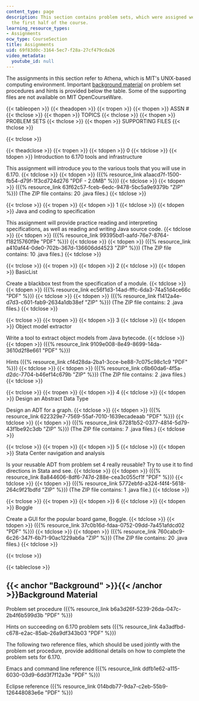 ```yaml
---
content_type: page
description: This section contains problem sets, which were assigned weekly during
  the first half of the course.
learning_resource_types:
- Assignments
ocw_type: CourseSection
title: Assignments
uid: 69f83d0c-3164-5ec7-f28a-27cf479cda26
video_metadata:
  youtube_id: null
---
```


The assignments in this section refer to Athena, which is MIT's UNIX-based computing environment. Important [background material](#Background) on problem set procedures and hints is provided below the table. Some of the supporting files are not available on MIT OpenCourseWare.

{{< tableopen >}}
{{< theadopen >}}
{{< tropen >}}
{{< thopen >}}
ASSN #
{{< thclose >}}
{{< thopen >}}
TOPICS
{{< thclose >}}
{{< thopen >}}
PROBLEM SETS
{{< thclose >}}
{{< thopen >}}
SUPPORTING FILES
{{< thclose >}}

{{< trclose >}}

{{< theadclose >}}
{{< tropen >}}
{{< tdopen >}}
0
{{< tdclose >}}
{{< tdopen >}}
Introduction to 6.170 tools and infrastructure  
  
This assignment will introduce you to the various tools that you will use in 6.170.
{{< tdclose >}}
{{< tdopen >}}
({{% resource_link a1aacd7f-1500-fb54-d79f-1f3cd724d276 "PDF - 2.0MB" %}})
{{< tdclose >}}
{{< tdopen >}}
({{% resource_link 63f62c57-fceb-6edc-9478-5bc5a9e9379b "ZIP" %}}) (The ZIP file contains: 20 .java files.)
{{< tdclose >}}

{{< trclose >}}
{{< tropen >}}
{{< tdopen >}}
1
{{< tdclose >}}
{{< tdopen >}}
Java and coding to specification  
  
This assignment will provide practice reading and interpreting specifications, as well as reading and writing Java source code.
{{< tdclose >}}
{{< tdopen >}}
({{% resource_link 99395bd1-aafd-76e7-8764-f18215760f9e "PDF" %}})
{{< tdclose >}}
{{< tdopen >}}
({{% resource_link a410af44-0de0-702b-367d-136606dd4523 "ZIP" %}}) (The ZIP file contains: 10 .java files.)
{{< tdclose >}}

{{< trclose >}}
{{< tropen >}}
{{< tdopen >}}
2
{{< tdclose >}}
{{< tdopen >}}
BasicList  
  
Create a blackbox test from the specification of a module.
{{< tdclose >}}
{{< tdopen >}}
({{% resource_link ec56f1d3-14ad-fffc-6da3-74a51d4ce66c "PDF" %}})
{{< tdclose >}}
{{< tdopen >}}
({{% resource_link f1412a4e-d7d3-c601-fab9-2634a1db38ef "ZIP" %}}) (The ZIP file contains: 2 .java files.)
{{< tdclose >}}

{{< trclose >}}
{{< tropen >}}
{{< tdopen >}}
3
{{< tdclose >}}
{{< tdopen >}}
Object model extractor  
  
Write a tool to extract object models from Java bytecode.
{{< tdclose >}}
{{< tdopen >}}
({{% resource_link 9109e008-8e49-8699-14da-3610d2f8e661 "PDF" %}})  
  
Hints ({{% resource_link cf4d28da-2ba1-3cce-be88-7c075c98c1c9 "PDF" %}})
{{< tdclose >}}
{{< tdopen >}}
({{% resource_link c6b60da6-4f5a-d2dc-7704-b46ef14c679b "ZIP" %}}) (The ZIP file contains: 2 .java files.)
{{< tdclose >}}

{{< trclose >}}
{{< tropen >}}
{{< tdopen >}}
4
{{< tdclose >}}
{{< tdopen >}}
Design an Abstract Data Type  
  
Design an ADT for a graph.
{{< tdclose >}}
{{< tdopen >}}
({{% resource_link 622329e7-7569-55af-7010-1639ecadeaab "PDF" %}})
{{< tdclose >}}
{{< tdopen >}}
({{% resource_link 67281b52-0377-4814-5d79-43f1be92c3db "ZIP" %}}) (The ZIP file contains: 7 .java files.)
{{< tdclose >}}

{{< trclose >}}
{{< tropen >}}
{{< tdopen >}}
5
{{< tdclose >}}
{{< tdopen >}}
Stata Center navigation and analysis  
  
Is your reusable ADT from problem set 4 really reusable? Try to use it to find directions in Stata and see.
{{< tdclose >}}
{{< tdopen >}}
({{% resource_link 8a844606-8df6-747d-288e-cea3c055cf1f "PDF" %}})
{{< tdclose >}}
{{< tdopen >}}
({{% resource_link 5772ebfd-a324-f4f4-5618-264c9f21bdfd "ZIP" %}}) (The ZIP file contains: 1 .java file.)
{{< tdclose >}}

{{< trclose >}}
{{< tropen >}}
{{< tdopen >}}
6
{{< tdclose >}}
{{< tdopen >}}
Boggle  
  
Create a GUI for the popular board game, Boggle.
{{< tdclose >}}
{{< tdopen >}}
({{% resource_link 37c0b16d-fdaa-0752-09dd-7a451afdcd02 "PDF" %}})
{{< tdclose >}}
{{< tdopen >}}
({{% resource_link 760cabc9-6c26-347f-6b71-90ac1229ab6a "ZIP" %}}) (The ZIP file contains: 20 .java files.)
{{< tdclose >}}

{{< trclose >}}

{{< tableclose >}}

{{< anchor "Background" >}}{{< /anchor >}}Background Material
-------------------------------------------------------------

Problem set procedure ({{% resource_link b6a3d26f-5239-26da-047c-2b4f6b599d3b "PDF" %}})

Hints on succeeding on 6.170 problem sets ({{% resource_link 4a3adfbd-c678-e2ac-85ab-26a9df343b03 "PDF" %}})

The following two reference files, which should be used jointly with the problem set procedure, provide additional details on how to complete the problem sets for 6.170.

Emacs and command line reference ({{% resource_link ddfb1e62-a115-6030-03d9-6dd3f7f12a3e "PDF" %}})

Eclipse reference ({{% resource_link 014bdb77-9da7-c2eb-55b9-126448083e6e "PDF" %}})